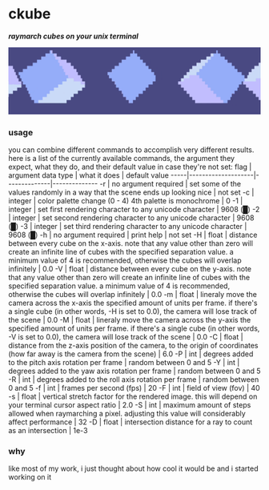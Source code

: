 # ckube
**_raymarch cubes on your unix terminal_**

![simple](gifs/simple03.gif)

### usage
you can combine different commands to accomplish very different results. here is a list of the currently available commands, the argument they expect, what they do, and their default value in case they're not set:
flag | argument data type | what it does | default value
-----|--------------------|--------------|--------------
-r | no argument required | set some of the values randomly in a way that the scene ends up looking nice | not set
-c | integer | color palette change (0 - 4) 4th palette is monochrome | 0
-1 | integer | set first rendering character to any unicode character | 9608 (█)
-2 | integer | set second rendering character to any unicode character | 9608 (█)
-3 | integer | set third rendering character to any unicode character | 9608 (█)
-h | no argument required | print help | not set
-H | float | distance between every cube on the x-axis. note that any value other than zero will create an infinite line of cubes with the specified separation value. a minimum value of 4 is recommended, otherwise the cubes will overlap infinitely | 0.0
-V | float | distance between every cube on the y-axis. note that any value other than zero will create an infinite line of cubes with the specified separation value. a minimum value of 4 is recommended, otherwise the cubes will overlap infinitely | 0.0
-m | float | lineraly move the camera across the x-axis the specified amount of units per frame. if there's a single cube (in other words, -H is set to 0.0), the camera will lose track of the scene | 0.0
-M | float | lineraly move the camera across the y-axis the specified amount of units per frame. if there's a single cube (in other words, -V is set to 0.0), the camera will lose track of the scene | 0.0
-C | float | distance from the z-axis position of the camera, to the origin of coordinates (how far away is the camera from the scene) | 6.0
-P | int | degrees added to the pitch axis rotation per frame | random between 0 and 5
-Y | int | degrees added to the yaw axis rotation per frame | random between 0 and 5
-R | int | degrees added to the roll axis rotation per frame | random between 0 and 5
-f | int | frames per second (fps) | 20
-F | int | field of view (fov) | 40
-s | float | vertical stretch factor for the rendered image. this will depend on your terminal cursor aspect ratio | 2.0
-S | int | maximum amount of steps allowed when raymarching a pixel. adjusting this value will considerably affect performance | 32
-D | float | intersection distance for a ray to count as an intersection | 1e-3



### why
like most of my work, i just thought about how cool it would be and i started working on it
